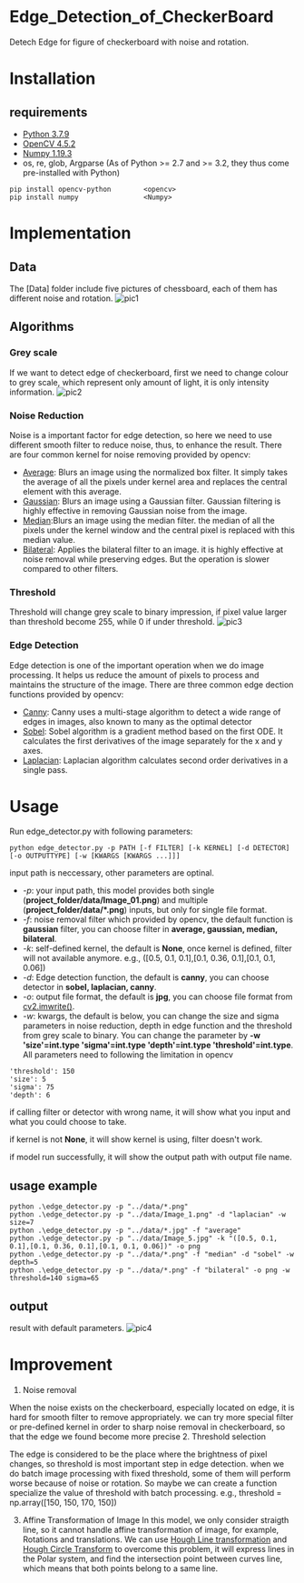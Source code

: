 # Edge_Detection_of_CheckerBoard
Detech Edge for figure of checkerboard with noise and rotation. 
# Installation
## requirements
* [Python 3.7.9](https://www.python.org/downloads/)
* [OpenCV 4.5.2](https://pypi.org/project/opencv-python/)
* [Numpy 1.19.3](https://pypi.org/project/numpy/)
* os, re, glob, Argparse (As of Python >= 2.7 and >= 3.2, they thus come pre-installed with Python) 
```
pip install opencv-python        <opencv>
pip install numpy                <Numpy>
```

# Implementation
## Data
The [Data] folder include five pictures of chessboard, each of them has different noise and rotation.
![pic1](https://user-images.githubusercontent.com/70020458/122487395-7739db80-cfdb-11eb-9e0e-845e6e1116b7.jpg)

## Algorithms
### Grey scale
If we want to detect edge of checkerboard, first we need to change colour to grey scale, which represent only amount of light, it is only intensity information.
![pic2](https://user-images.githubusercontent.com/70020458/122487398-786b0880-cfdb-11eb-8c89-4f4bb00daf8c.jpg)

### Noise Reduction
Noise is a important factor for edge detection, so here we need to use different smooth filter to reduce noise, thus, to enhance the result.
There are four common kernel for noise removing provided by opencv: 
* [Average](https://docs.opencv.org/3.4/d4/d86/group__imgproc__filter.html#ga8c45db9afe636703801b0b2e440fce37): Blurs an image using the normalized box filter. It simply takes the average of all the pixels under kernel area and replaces the central element with this average.
* [Gaussian](https://docs.opencv.org/3.4/d4/d86/group__imgproc__filter.html#gaabe8c836e97159a9193fb0b11ac52cf1): Blurs an image using a Gaussian filter. Gaussian filtering is highly effective in removing Gaussian noise from the image.
* [Median](https://docs.opencv.org/3.4/d4/d86/group__imgproc__filter.html#ga564869aa33e58769b4469101aac458f9):Blurs an image using the median filter. the median of all the pixels under the kernel window and the central pixel is replaced with this median value.
* [Bilateral](https://docs.opencv.org/3.4/d4/d86/group__imgproc__filter.html#ga9d7064d478c95d60003cf839430737ed): Applies the bilateral filter to an image. it is highly effective at noise removal while preserving edges. But the operation is slower compared to other filters. 

### Threshold
Threshold will change grey scale to binary impression, if pixel value larger than threshold become 255, while 0 if under threshold.
![pic3](https://user-images.githubusercontent.com/70020458/122487400-799c3580-cfdb-11eb-8177-e84ef6c69cf1.jpg)

### Edge Detection
Edge detection is one of the important operation when we do image processing. It helps us reduce the amount of pixels to process and maintains the structure of the image. There are three common edge dection functions provided by opencv:
* [Canny](https://docs.opencv.org/3.4/da/d22/tutorial_py_canny.html): Canny uses a multi-stage algorithm to detect a wide range of edges in images, also known to many as the optimal detector
* [Sobel](https://docs.opencv.org/3.4/d2/d2c/tutorial_sobel_derivatives.html): Sobel algorithm is a gradient method based on the first ODE. It calculates the first derivatives of the image separately for the x and y axes.
* [Laplacian](https://docs.opencv.org/3.4/d5/db5/tutorial_laplace_operator.html): Laplacian algorithm calculates second order derivatives in a single pass.

# Usage
Run edge_detector.py with following parameters:
```
python edge_detector.py -p PATH [-f FILTER] [-k KERNEL] [-d DETECTOR] [-o OUTPUTTYPE] [-w [KWARGS [KWARGS ...]]]
```
input path is neccessary, other parameters are optinal.

- *-p*: your input path, this model provides both single (**project_folder/data/Image_01.png**) and multiple (**project_folder/data/*.png**) inputs, but only for single file format.
- *-f*: noise removal filter which provided by opencv, the default function is **gaussian** filter, you can choose filter in **average, gaussian, median, bilateral**.
- *-k*: self-defined kernel, the default is **None**, once kernel is defined, filter will not available anymore. e.g., ([0.5, 0.1, 0.1],[0.1, 0.36, 0.1],[0.1, 0.1, 0.06])
- *-d*: Edge detection function, the default is **canny**, you can choose detector in **sobel, laplacian, canny**.
- *-o*: output file format, the default is **jpg**, you can choose file format from [cv2.imwrite()](https://docs.opencv.org/3.4/d4/da8/group__imgcodecs.html#gabbc7ef1aa2edfaa87772f1202d67e0ce).
- *-w*: kwargs, the default is below, you can change the size and sigma parameters in noise reduction, depth in edge function and the threshold from grey scale to binary. You can change the parameter by **-w 'size'=int.type 'sigma'=int.type 'depth'=int.type 'threshold'=int.type**. All parameters need to following the limitation in opencv
```
'threshold': 150 
'size': 5
'sigma': 75
'depth': 6
```
if calling filter or detector with wrong name, it will show what you input and what you could choose to take.

if kernel is not **None**, it will show kernel is using, filter doesn't work.

if model run successfully, it will show the output path with output file name.


## usage example
```
python .\edge_detector.py -p "../data/*.png"
python .\edge_detector.py -p "../data/Image_1.png" -d "laplacian" -w size=7
python .\edge_detector.py -p "../data/*.jpg" -f "average"
python .\edge_detector.py -p "../data/Image_5.jpg" -k "([0.5, 0.1, 0.1],[0.1, 0.36, 0.1],[0.1, 0.1, 0.06])" -o png
python .\edge_detector.py -p "../data/*.png" -f "median" -d "sobel" -w depth=5
python .\edge_detector.py -p "../data/*.png" -f "bilateral" -o png -w threshold=140 sigma=65 
```

## output
result with default parameters.
![pic4](https://user-images.githubusercontent.com/70020458/122487642-03e49980-cfdc-11eb-9ce7-8be708b51de3.jpg)

# Improvement
1. Noise removal

When the noise exists on the checkerboard, especially located on edge, it is hard for smooth filter to remove appropriately. we can try more special filter or pre-defined kernel in order to sharp noise removal in checkerboard, so that the edge we found become more precise
2. Threshold selection

The edge is considered to be the place where the brightness of pixel changes, so threshold is most important step in edge detection. when we do batch image processing with fixed threshold, some of them will perform worse because of noise or rotation. So maybe we can create a function specialize the value of threshold with batch processing. e.g., threshold = np.array([150, 150, 170, 150])

3. Affine Transformation of Image
In this model, we only consider straigth line, so it cannot handle affine transformation of image, for example, Rotations and translations. We can use [Hough Line transformation](https://docs.opencv.org/3.4/d9/db0/tutorial_hough_lines.html) and [Hough Circle Transform](https://docs.opencv.org/3.4/d4/d70/tutorial_hough_circle.html) to overcome this problem, it will express lines in the Polar system, and find the intersection point between curves line, which means that both points belong to a same line.
